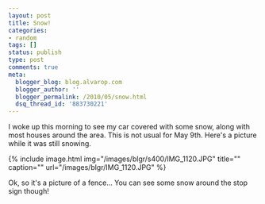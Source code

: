 ```yaml
---
layout: post
title: Snow!
categories:
- random
tags: []
status: publish
type: post
comments: true
meta:
  blogger_blog: blog.alvarop.com
  blogger_author: ''
  blogger_permalink: /2010/05/snow.html
  dsq_thread_id: '883730221'
---
```

I  woke up this morning to see my car covered with some snow, along with  most houses around the area. This is not usual for May 9th. Here's a  picture while it was still snowing.

{% include image.html
            img="/images/blgr/s400/IMG_1120.JPG"
            title=""
            caption=""
            url="/images/blgr/IMG_1120.JPG" %}

Ok, so it's a picture of a fence... You can see some snow around the stop sign though!
